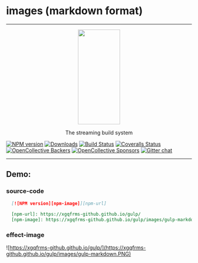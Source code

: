 # images (markdown format)
*** 

<p align="center">
  <a href="http://gulpjs.com">
    <img height="257" width="114" src="https://raw.githubusercontent.com/gulpjs/artwork/master/gulp-2x.png">
  </a>
  <p align="center">The streaming build system</p>
</p>

[![NPM version][npm-image]][npm-url] [![Downloads][downloads-image]][npm-url] [![Build Status][travis-image]][travis-url] [![Coveralls Status][coveralls-image]][coveralls-url] [![OpenCollective Backers][backer-badge]][backer-url] [![OpenCollective Sponsors][sponsor-badge]][sponsor-url] [![Gitter chat][gitter-image]][gitter-url]

[downloads-image]: https://img.shields.io/npm/dm/gulp.svg
[npm-url]: https://www.npmjs.com/package/gulp
[npm-image]: https://img.shields.io/npm/v/gulp.svg
[travis-url]: https://travis-ci.org/gulpjs/gulp
[travis-image]: https://img.shields.io/travis/gulpjs/gulp/master.svg
[coveralls-url]: https://coveralls.io/r/gulpjs/gulp
[coveralls-image]: https://img.shields.io/coveralls/gulpjs/gulp/master.svg
[gitter-url]: https://gitter.im/gulpjs/gulp
[gitter-image]: https://badges.gitter.im/gulpjs/gulp.svg
[backer-url]: #backers
[backer-badge]: https://opencollective.com/gulpjs/backers/badge.svg?color=blue
[sponsor-url]: #sponsors
[sponsor-badge]: https://opencollective.com/gulpjs/sponsors/badge.svg?color=blue
[support-url]: https://opencollective.com/gulpjs#support
[backers-image]: https://opencollective.com/gulpjs/backers.svg
[sponsors-image]: https://opencollective.com/gulpjs/sponsors.svg

***

## Demo:
### source-code
```markdown
  [![NPM version][npm-image]][npm-url]
  
  [npm-url]: https://xgqfrms-github.github.io/gulp/
  [npm-image]: https://xgqfrms-github.github.io/gulp/images/gulp-markdown.PNG
```
### effect-image
![https://xgqfrms-github.github.io/gulp/](https://xgqfrms-github.github.io/gulp/images/gulp-markdown.PNG)

